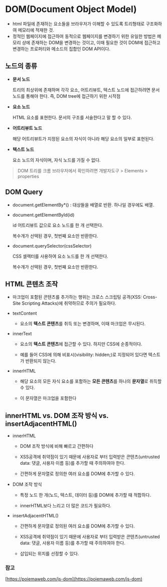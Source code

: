 # DOM(Document Object Model)
- html 파일에 존재하는 요소들을 브라우저가 이해할 수 있도록 트리형태로 구조화하여 메모리에 적재한 것.
- 정적인 웹페이지에 접근하여 동적으로 웹페이지를 변경하기 위한 유일한 방법은 메모리 상에 존재하는 DOM을 변경하는 것이고, 이때 필요한 것이 DOM에 접근하고 변경하는 프로퍼티와 메소드의 집합인 DOM API이다.
 
## 노드의 종류

- **문서 노드**

    트리의 최상위에 존재하며 각각 요소, 어트리뷰트, 텍스트 노드에 접근하려면 문서 노드를 통해야 한다. 즉, DOM tree에 접근하기 위한 시작점

- **요소 노드**

    HTML 요소를 표현한다. 문서의 구조를 서술한다고 말 할 수 있다.

- **어트리뷰트 노드**

    해당 어트리뷰트가 지정된 요소의 자식이 아니라 해당 요소의 일부로 표현된다.

- **텍스트 노드**

    요소 노드의 자식이며, 자식 노드를 가질 수 없다.

> DOM 트리를 크롬 브라우저에서 확인하려면 
개발자도구 > Elements > properties

## DOM Query

- document.getElementBy*()  : 대상들을 배열로 반환. 하나일 경우에도 배열.

- document.getElementById(id)

    id 어트리뷰트 값으로 요소 노드를 한 개 선택한다.

    복수개가 선택된 경우, 첫번째 요소만 반환한다.

- document.querySelector(cssSelector)

    CSS 셀렉터를 사용하여 요소 노드를 한 개 선택한다. 

    복수개가 선택된 경우, 첫번째 요소만 반환한다.


## HTML 콘텐츠 조작

- 마크업이 포함된 콘텐츠를 추가하는 행위는 크로스 스크립팅 공격(XSS: Cross-Site Scripting Attacks)에 취약하므로 주의가 필요하다.

- textContent 

   - 요소의 **텍스트 콘텐츠**를 취득 또는 변경하며, 이때 마크업은 무시된다.
   
- innerText 

   - 요소의 **텍스트 콘텐츠**에 접근할 수 있다. 하지만 CSS에 순종적이다. 
   
   - 예를 들어 CSS에 의해 비표시(visibility: hidden;)로 지정되어 있다면 텍스트가 반환되지 않는다.
   
- innerHTML 

   - 해당 요소의 모든 자식 요소를 포함하는 **모든 콘텐츠**를 하나의 **문자열**로 취득할 수 있다. 
   
   - 이 문자열은 마크업을 포함한다

## innerHTML vs. DOM 조작 방식 vs. insertAdjacentHTML()

- innerHTML

    - DOM 조작 방식에 비해 빠르고 간편하다   

    - XSS공격에 취약점이 있기 때문에 사용자로 부터 입력받은 콘텐츠(untrusted data: 댓글, 사용자 이름 등)를 추가할 때 주의하여야 한다.

    - 간편하게 문자열로 정의한 여러 요소를 DOM에 추가할 수 있다.

- DOM 조작 방식

    - 특정 노드 한 개(노드, 텍스트, 데이터 등)를 DOM에 추가할 때 적합하다.

    - innerHTML보다 느리고 더 많은 코드가 필요하다.

- insertAdjacentHTML()

    - 간편하게 문자열로 정의된 여러 요소를 DOM에 추가할 수 있다.

    - XSS공격에 취약점이 있기 때문에 사용자로 부터 입력받은 콘텐츠(untrusted data: 댓글, 사용자 이름 등)를 추가할 때 주의하여야 한다.

    - 삽입되는 위치를 선정할 수 있다.

### 참고

[https://poiemaweb.com/js-dom](https://poiemaweb.com/js-dom)
